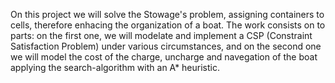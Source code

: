 On this project we will solve the Stowage's problem, assigning containers to cells, therefore enhacing the organization of a boat. The work consists on to parts: on the first one, we will modelate and implement a CSP (Constraint Satisfaction Problem) under various circumstances, and on the second one we will model the cost of the charge, uncharge and navegation of the boat applying the search-algorithm with an A* heuristic.




